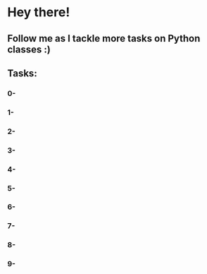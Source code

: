 # Hey there!
## Follow me as I tackle more tasks on Python classes :)
## Tasks:
### 0-

### 1-

### 2-

### 3-

### 4-

### 5-

### 6-

### 7-

### 8-

### 9-

